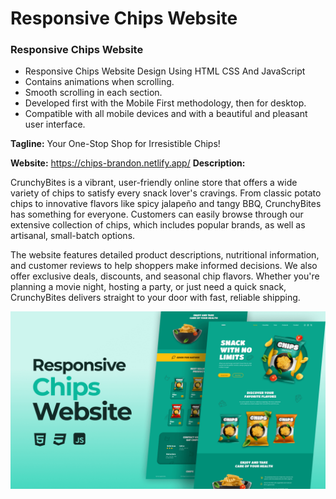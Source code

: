 # Responsive Chips Website

### Responsive Chips Website

- Responsive Chips Website Design Using HTML CSS And JavaScript
- Contains animations when scrolling.
- Smooth scrolling in each section.
- Developed first with the Mobile First methodology, then for desktop.
- Compatible with all mobile devices and with a beautiful and pleasant user interface.

**Tagline:** Your One-Stop Shop for Irresistible Chips!

**Website:** https://chips-brandon.netlify.app/
**Description:**

CrunchyBites is a vibrant, user-friendly online store that offers a wide variety of chips to satisfy every snack lover's cravings. From classic potato chips to innovative flavors like spicy jalapeño and tangy BBQ, CrunchyBites has something for everyone. Customers can easily browse through our extensive collection of chips, which includes popular brands, as well as artisanal, small-batch options.

The website features detailed product descriptions, nutritional information, and customer reviews to help shoppers make informed decisions. We also offer exclusive deals, discounts, and seasonal chip flavors. Whether you're planning a movie night, hosting a party, or just need a quick snack, CrunchyBites delivers straight to your door with fast, reliable shipping.

![preview img](/preview.png)
